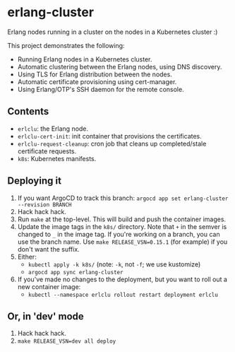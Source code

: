 # erlang-cluster

Erlang nodes running in a cluster on the nodes in a Kubernetes cluster :)

This project demonstrates the following:

- Running Erlang nodes in a Kubernetes cluster.
- Automatic clustering between the Erlang nodes, using DNS discovery.
- Using TLS for Erlang distribution between the nodes.
- Automatic certificate provisioning using cert-manager.
- Using Erlang/OTP's SSH daemon for the remote console.

## Contents

- `erlclu`: the Erlang node.
- `erlclu-cert-init`: init container that provisions the certificates.
- `erlclu-request-cleanup`: cron job that cleans up completed/stale certificate
  requests.
- `k8s`: Kubernetes manifests.

## Deploying it

1. If you want ArgoCD to track this branch: `argocd app set erlang-cluster --revision BRANCH`
2. Hack hack hack.
3. Run `make` at the top-level. This will build and push the container images.
4. Update the image tags in the `k8s/` directory. Note that `+` in the semver is changed to `_` in the image tag. If
   you're working on a branch, you can use the branch name. Use `make RELEASE_VSN=0.15.1` (for example) if you don't
   want the suffix.
5. Either:
   - `kubectl apply -k k8s/` (note: `-k`, not `-f`; we use kustomize)
   - `argocd app sync erlang-cluster`
6. If you've made no changes to the deployment, but you want to roll out a new container image:
   - `kubectl --namespace erlclu rollout restart deployment erlclu`

## Or, in 'dev' mode

1. Hack hack hack.
2. `make RELEASE_VSN=dev all deploy`
